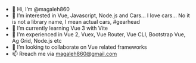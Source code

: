 - 👋 Hi, I’m @magaleh860
- 👀 I’m interested in Vue, Javascript, Node.js and Cars... I love cars... No it is not a library name, I mean actual cars, #gearhead
- 🌱 I’m currently learning Vue 3 with Vite
- 🙌 I'm experienced in Vue 2, Vuex, Vue Router, Vue CLI, Bootstrap Vue, Ag Grid, Node.js etc
- 💞️ I’m looking to collaborate on Vue related frameworks
- 📫 Rreach me via magaleh860@gmail.com

<!---
magaleh860/magaleh860 is a ✨ special ✨ repository because its `README.md` (this file) appears on your GitHub profile.
You can click the Preview link to take a look at your changes.
--->
